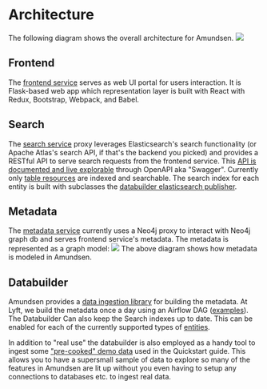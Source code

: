 # Architecture

The following diagram shows the overall architecture for Amundsen.
![](img/Amundsen_Architecture.png)

## Frontend

The [frontend service](https://github.com/amundsen-io/amundsenfrontendlibrary#amundsen-frontend-service) serves as web UI portal for users interaction.
It is Flask-based web app which representation layer is built with React with Redux, Bootstrap, Webpack, and Babel.

## Search

The [search service](https://github.com/amundsen-io/amundsensearchlibrary#amundsen-search-service) proxy leverages Elasticsearch's search functionality (or Apache Atlas's search API, if that's the backend you picked) and
provides a RESTful API to serve search requests from the frontend service. This [API is documented and live explorable](https://github.com/amundsen-io/amundsensearchlibrary#api-documentation) through OpenAPI aka "Swagger".
Currently only [table resources](https://github.com/amundsen-io/amundsendatabuilder/blob/master/databuilder/models/elasticsearch_document.py) are indexed and searchable.
The search index for each entity is built with subclasses the [databuilder elasticsearch publisher](https://github.com/amundsen-io/amundsendatabuilder/blob/master/databuilder/publisher/elasticsearch_publisher.py).

## Metadata

The [metadata service](https://github.com/amundsen-io/amundsenmetadatalibrary#amundsen-metadata-service) currently uses a Neo4j proxy to interact with Neo4j graph db and serves frontend service's metadata.
The metadata is represented as a graph model:
![](img/graph_model.png)
The above diagram shows how metadata is modeled in Amundsen.

## Databuilder

Amundsen provides a [data ingestion library](https://github.com/amundsen-io/amundsendatabuilder) for building the metadata. At Lyft, we build the metadata once a day
using an Airflow DAG ([examples](https://github.com/amundsen-io/amundsendatabuilder/tree/master/example/dags)). The Databuilder Can also keep the Search indexes up to date. This can be enabled for each of the currently supported types of [entities](https://www.amundsen.io/amundsen/#supported-entities).



In addition to "real use" the databuilder is also employed as a handy tool to ingest some ["pre-cooked" demo data](https://github.com/amundsen-io/amundsendatabuilder/blob/master/example/sample_data/) used in the Quickstart guide. This allows you to have a supersmall sample of data to explore so many of the features in Amundsen are lit up without you even having to setup any connections to databases etc. to ingest real data.
